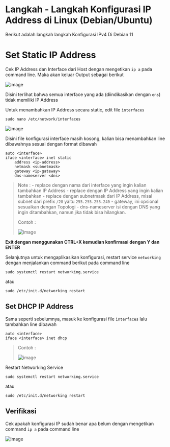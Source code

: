 # Langkah - Langkah Konfigurasi IP Address di Linux (Debian/Ubuntu)
Berikut adalah langkah langkah Konfigurasi IPv4 Di Debian 11
# Set Static IP Address
Cek IP Address dan Interface dari Host dengan mengetikan `ip a` pada command line. Maka akan keluar Output sebagai berikut

![image](https://github.com/diotriandika/learn-networking/assets/109568349/25b00b02-498f-4954-8734-86ebd66a593b)

Disini terlihat bahwa semua interface yang ada (diindikasikan dengan `ens`) tidak memiliki IP Address

Untuk menambahkan IP Address secara static, edit file `interfaces`

    sudo nano /etc/network/interfaces

![image](https://github.com/diotriandika/learn-networking/assets/109568349/ea2e67e9-1a6d-4786-a112-5485d89dcf5a)

Disini file konfigurasi interface masih kosong, kalian bisa menambahkan line dibawahnya sesuai dengan format dibawah
```
auto <interface>
iface <interface> inet static
    address <ip-address>
    netmask <subnetmask>
    gateway <ip-gateway>
    dns-nameserver <dns>
```
> Note :  - <interface> replace dengan nama dari interface yang ingin kalian tambahkan IP Address
>         - <ip-address> replace dengan IP Address yang ingin kalian tambahkan
>         - <subnetmask> replace dengan subnetmask dari IP Address, misal subnet dari prefix `/28` yaitu `255.255.255.240`
>         - gateway, ini opsional sesuaikan dengan Topologi
>         - dns-nameserver isi dengan DNS yang ingin ditambahkan, namun jika tidak bisa hilangkan.
>
> Contoh :
>
> ![image](https://github.com/diotriandika/learn-networking/assets/109568349/5095872e-fd23-4398-a1cb-54d399f0b44e)

**Exit dengan menggunakan CTRL+X kemudian konfirmasi dengan Y dan ENTER**

Selanjutnya untuk mengaplikasikan konfigurasi, restart service `networking` dengan menjalankan command berikut pada command line
```
sudo systemctl restart networking.service
```
atau
```
sudo /etc/init.d/networking restart
```
## Set DHCP IP Address
Sama seperti sebelumnya, masuk ke konfigurasi file `interfaces` lalu tambahkan line dibawah
```
auto <interface>
iface <interface> inet dhcp
```
> Contoh :
>
> ![image](https://github.com/diotriandika/learn-networking/assets/109568349/4e9d4449-b7d4-4879-a105-fa6a5263e9c2)

Restart Networking Service
```
sudo systemctl restart networking.service
```
atau
```
sudo /etc/init.d/networking restart
```

## Verifikasi
Cek apakah konfigurasi IP sudah benar apa belum dengan mengetikan command `ip a` pada command line

![image](https://github.com/diotriandika/learn-networking/assets/109568349/b10b8490-744a-4436-abe6-01eb450d0764)

